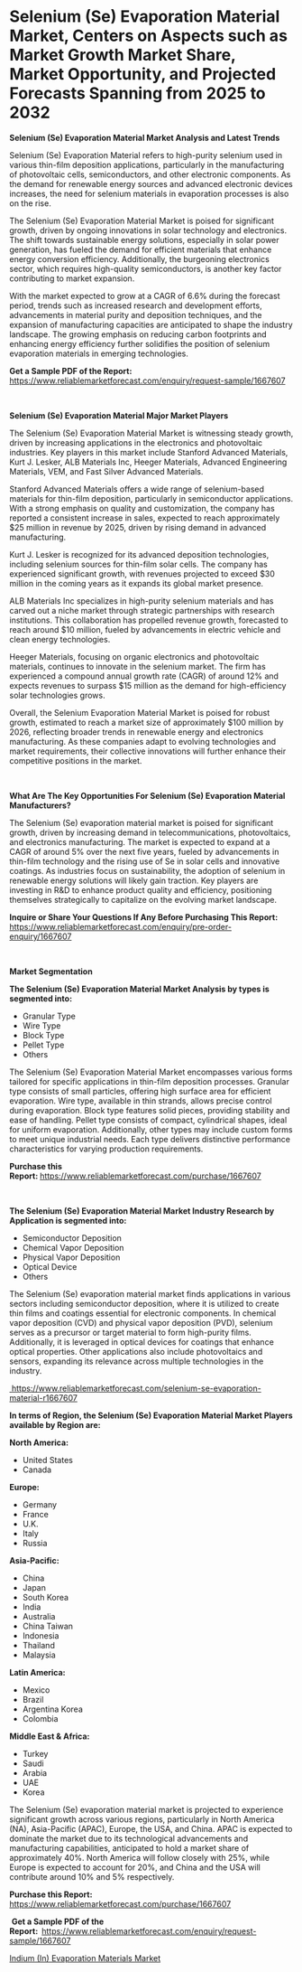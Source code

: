 <p><h1>Selenium (Se) Evaporation Material Market, Centers on Aspects such as Market Growth Market Share, Market Opportunity, and Projected Forecasts Spanning from 2025 to 2032</h1></p><p><strong>Selenium (Se) Evaporation Material Market Analysis and Latest Trends</strong></p>
<p><p>Selenium (Se) Evaporation Material refers to high-purity selenium used in various thin-film deposition applications, particularly in the manufacturing of photovoltaic cells, semiconductors, and other electronic components. As the demand for renewable energy sources and advanced electronic devices increases, the need for selenium materials in evaporation processes is also on the rise. </p><p>The Selenium (Se) Evaporation Material Market is poised for significant growth, driven by ongoing innovations in solar technology and electronics. The shift towards sustainable energy solutions, especially in solar power generation, has fueled the demand for efficient materials that enhance energy conversion efficiency. Additionally, the burgeoning electronics sector, which requires high-quality semiconductors, is another key factor contributing to market expansion. </p><p>With the market expected to grow at a CAGR of 6.6% during the forecast period, trends such as increased research and development efforts, advancements in material purity and deposition techniques, and the expansion of manufacturing capacities are anticipated to shape the industry landscape. The growing emphasis on reducing carbon footprints and enhancing energy efficiency further solidifies the position of selenium evaporation materials in emerging technologies.</p></p>
<p><strong>Get a Sample PDF of the Report:&nbsp;</strong> <a href="https://www.reliablemarketforecast.com/enquiry/request-sample/1667607?utm_campaign=3197&utm_medium=2&utm_source=Github&utm_content=ia&utm_term=02042025&utm_id=selenium-se-evaporation-material">https://www.reliablemarketforecast.com/enquiry/request-sample/1667607</a></p>
<p>&nbsp;</p>
<p><strong>Selenium (Se) Evaporation Material Major Market Players</strong></p>
<p><p>The Selenium (Se) Evaporation Material Market is witnessing steady growth, driven by increasing applications in the electronics and photovoltaic industries. Key players in this market include Stanford Advanced Materials, Kurt J. Lesker, ALB Materials Inc, Heeger Materials, Advanced Engineering Materials, VEM, and Fast Silver Advanced Materials.</p><p>Stanford Advanced Materials offers a wide range of selenium-based materials for thin-film deposition, particularly in semiconductor applications. With a strong emphasis on quality and customization, the company has reported a consistent increase in sales, expected to reach approximately $25 million in revenue by 2025, driven by rising demand in advanced manufacturing.</p><p>Kurt J. Lesker is recognized for its advanced deposition technologies, including selenium sources for thin-film solar cells. The company has experienced significant growth, with revenues projected to exceed $30 million in the coming years as it expands its global market presence.</p><p>ALB Materials Inc specializes in high-purity selenium materials and has carved out a niche market through strategic partnerships with research institutions. This collaboration has propelled revenue growth, forecasted to reach around $10 million, fueled by advancements in electric vehicle and clean energy technologies.</p><p>Heeger Materials, focusing on organic electronics and photovoltaic materials, continues to innovate in the selenium market. The firm has experienced a compound annual growth rate (CAGR) of around 12% and expects revenues to surpass $15 million as the demand for high-efficiency solar technologies grows.</p><p>Overall, the Selenium Evaporation Material Market is poised for robust growth, estimated to reach a market size of approximately $100 million by 2026, reflecting broader trends in renewable energy and electronics manufacturing. As these companies adapt to evolving technologies and market requirements, their collective innovations will further enhance their competitive positions in the market.</p></p>
<p>&nbsp;</p>
<p><strong>What Are The Key Opportunities For Selenium (Se) Evaporation Material Manufacturers?</strong></p>
<p><p>The Selenium (Se) evaporation material market is poised for significant growth, driven by increasing demand in telecommunications, photovoltaics, and electronics manufacturing. The market is expected to expand at a CAGR of around 5% over the next five years, fueled by advancements in thin-film technology and the rising use of Se in solar cells and innovative coatings. As industries focus on sustainability, the adoption of selenium in renewable energy solutions will likely gain traction. Key players are investing in R&D to enhance product quality and efficiency, positioning themselves strategically to capitalize on the evolving market landscape.</p></p>
<p><strong>Inquire or Share Your Questions If Any Before Purchasing This Report:</strong> <a href="https://www.reliablemarketforecast.com/enquiry/pre-order-enquiry/1667607?utm_campaign=3197&utm_medium=2&utm_source=Github&utm_content=ia&utm_term=02042025&utm_id=selenium-se-evaporation-material">https://www.reliablemarketforecast.com/enquiry/pre-order-enquiry/1667607</a></p>
<p>&nbsp;</p>
<p><strong>Market Segmentation</strong></p>
<p><strong>The Selenium (Se) Evaporation Material Market Analysis by types is segmented into:</strong></p>
<p><ul><li>Granular Type</li><li>Wire Type</li><li>Block Type</li><li>Pellet Type</li><li>Others</li></ul></p>
<p><p>The Selenium (Se) Evaporation Material Market encompasses various forms tailored for specific applications in thin-film deposition processes. Granular type consists of small particles, offering high surface area for efficient evaporation. Wire type, available in thin strands, allows precise control during evaporation. Block type features solid pieces, providing stability and ease of handling. Pellet type consists of compact, cylindrical shapes, ideal for uniform evaporation. Additionally, other types may include custom forms to meet unique industrial needs. Each type delivers distinctive performance characteristics for varying production requirements.</p></p>
<p><strong>Purchase this Report:&nbsp;</strong><a href="https://www.reliablemarketforecast.com/purchase/1667607?utm_campaign=3197&utm_medium=2&utm_source=Github&utm_content=ia&utm_term=02042025&utm_id=selenium-se-evaporation-material">https://www.reliablemarketforecast.com/purchase/1667607</a></p>
<p>&nbsp;</p>
<p><strong>The Selenium (Se) Evaporation Material Market Industry Research by Application is segmented into:</strong></p>
<p><ul><li>Semiconductor Deposition</li><li>Chemical Vapor Deposition</li><li>Physical Vapor Deposition</li><li>Optical Device</li><li>Others</li></ul></p>
<p><p>The Selenium (Se) evaporation material market finds applications in various sectors including semiconductor deposition, where it is utilized to create thin films and coatings essential for electronic components. In chemical vapor deposition (CVD) and physical vapor deposition (PVD), selenium serves as a precursor or target material to form high-purity films. Additionally, it is leveraged in optical devices for coatings that enhance optical properties. Other applications also include photovoltaics and sensors, expanding its relevance across multiple technologies in the industry.</p></p>
<p><a href="https://www.reliablemarketforecast.com/selenium-se-evaporation-material-r1667607?utm_campaign=3197&utm_medium=2&utm_source=Github&utm_content=ia&utm_term=02042025&utm_id=selenium-se-evaporation-material">&nbsp;https://www.reliablemarketforecast.com/selenium-se-evaporation-material-r1667607</a></p>
<p><strong>In terms of Region, the Selenium (Se) Evaporation Material Market Players available by Region are:</strong></p>
<p>
    <p> <strong> North America: </strong>
        <ul>
            <li>United States</li>
            <li>Canada</li>
        </ul>
        </p> 
    <p> <strong> Europe: </strong>
        <ul>
            <li>Germany</li>
            <li>France</li>
            <li>U.K.</li>
            <li>Italy</li>
            <li>Russia</li>
        </ul>
        </p> 
    <p> <strong> Asia-Pacific: </strong>
        <ul>
            <li>China</li>
            <li>Japan</li>
            <li>South Korea</li>
            <li>India</li>
            <li>Australia</li>
            <li>China Taiwan</li>
            <li>Indonesia</li>
            <li>Thailand</li>
            <li>Malaysia</li>
        </ul>
        </p> 
    <p> <strong> Latin America: </strong>
        <ul>
            <li>Mexico</li>
            <li>Brazil</li>
            <li>Argentina Korea</li>
            <li>Colombia</li>
        </ul>
        </p> 
    <p> <strong> Middle East & Africa: </strong>
        <ul>
            <li>Turkey</li>
            <li>Saudi</li>
            <li>Arabia</li>
            <li>UAE</li>
            <li>Korea</li>
        </ul>
    </p>
    </p>
<p><p>The Selenium (Se) evaporation material market is projected to experience significant growth across various regions, particularly in North America (NA), Asia-Pacific (APAC), Europe, the USA, and China. APAC is expected to dominate the market due to its technological advancements and manufacturing capabilities, anticipated to hold a market share of approximately 40%. North America will follow closely with 25%, while Europe is expected to account for 20%, and China and the USA will contribute around 10% and 5% respectively.</p></p>
<p><strong>Purchase this Report: </strong><a href="https://www.reliablemarketforecast.com/purchase/1667607?utm_campaign=3197&utm_medium=2&utm_source=Github&utm_content=ia&utm_term=02042025&utm_id=selenium-se-evaporation-material">https://www.reliablemarketforecast.com/purchase/1667607</a></p>
<p>&nbsp;<strong>Get a Sample PDF of the Report:&nbsp;&nbsp;</strong><a href="https://www.reliablemarketforecast.com/enquiry/request-sample/1667607?utm_campaign=3197&utm_medium=2&utm_source=Github&utm_content=ia&utm_term=02042025&utm_id=selenium-se-evaporation-material">https://www.reliablemarketforecast.com/enquiry/request-sample/1667607</a></p>
<p><strong></strong></p>
<p><p><a href="https://github.com/shadnfamoza/Market-Research-Report-List-1/blob/main/indium-in-evaporation-materials-market.md?utm_campaign=3197&utm_medium=2&utm_source=Github&utm_content=ia&utm_term=02042025&utm_id=selenium-se-evaporation-material">Indium (In) Evaporation Materials Market</a></p></p>